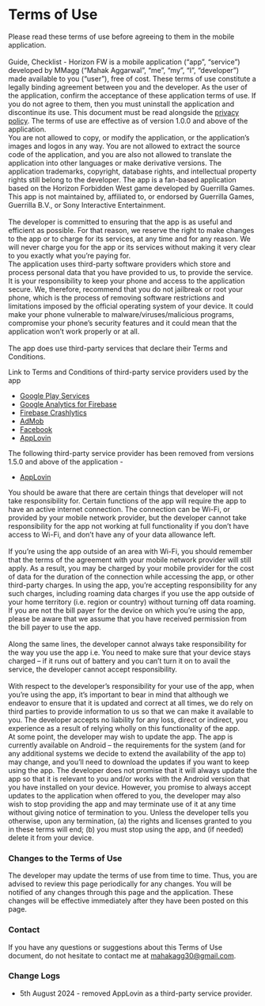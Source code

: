 # Terms of Use

Please read these terms of use before agreeing to them in the mobile application.  
\
Guide, Checklist - Horizon FW is a mobile application (“app”, “service”) developed by MMagg (“Mahak Aggarwal”, “me”, “my”, “I”, “developer”) made available to you (“user”), free of cost. These terms of use constitute a legally binding agreement between you and the developer. As the user of the application, confirm the acceptance of these application terms of use. If you do not agree to them, then you must uninstall the application and discontinue its use. This document must be read alongside the [privacy policy](https://github.com/MMagg-dev/Guide_checklist_Horizon_Forbidden_West/blob/main/legal/Privacy_Policy.md).
The terms of use are effective as of version 1.0.0 and above of the application.
\
You are not allowed to copy, or modify the application, or the application’s images and logos in any way. You are not allowed to extract the source code of the application, and you are also not allowed to translate the application into other languages or make derivative versions. The application trademarks, copyright, database rights, and intellectual property rights still belong to the developer. The app is a fan-based application based on the Horizon Forbidden West game developed by Guerrilla Games. This app is not maintained by, affiliated to, or endorsed by Guerrilla Games, Guerrilla B.V., or Sony Interactive Entertainment.  
\
The developer is committed to ensuring that the app is as useful and efficient as possible. For that reason, we reserve the right to make changes to the app or to charge for its services, at any time and for any reason. We will never charge you for the app or its services without making it very clear to you exactly what you’re paying for.
\
The application uses third-party software providers which store and process personal data that you have provided to us, to provide the service. It is your responsibility to keep your phone and access to the application secure. We, therefore, recommend that you do not jailbreak or root your phone, which is the process of removing software restrictions and limitations imposed by the official operating system of your device. It could make your phone vulnerable to malware/viruses/malicious programs, compromise your phone’s security features and it could mean that the application won’t work properly or at all.  
\
The app does use third-party services that declare their Terms and Conditions.

Link to Terms and Conditions of third-party service providers used by the app

* [Google Play Services](https://policies.google.com/terms)
* [Google Analytics for Firebase](https://firebase.google.com/terms/analytics)
* [Firebase Crashlytics](https://firebase.google.com/terms/crashlytics)
* [AdMob](https://developers.google.com/admob/terms)
* [Facebook](https://www.facebook.com/legal/terms/plain_text_terms)
* [AppLovin](https://www.applovin.com/terms/)

The following third-party service provider has been removed from versions 1.5.0 and above of the application - 
* [AppLovin](https://www.applovin.com/terms/)

You should be aware that there are certain things that developer will not take responsibility for. Certain functions of the app will require the app to have an active internet connection. The connection can be Wi-Fi, or provided by your mobile network provider, but the developer cannot take responsibility for the app not working at full functionality if you don’t have access to Wi-Fi, and don’t have any of your data allowance left.  
\
If you’re using the app outside of an area with Wi-Fi, you should remember that the terms of the agreement with your mobile network provider will still apply. As a result, you may be charged by your mobile provider for the cost of data for the duration of the connection while accessing the app, or other third-party charges. In using the app, you’re accepting responsibility for any such charges, including roaming data charges if you use the app outside of your home territory (i.e. region or country) without turning off data roaming. If you are not the bill payer for the device on which you’re using the app, please be aware that we assume that you have received permission from the bill payer to use the app.  
\
Along the same lines, the developer cannot always take responsibility for the way you use the app i.e. You need to make sure that your device stays charged – if it runs out of battery and you can’t turn it on to avail the service, the developer cannot accept responsibility.  
\
With respect to the developer’s responsibility for your use of the app, when you’re using the app, it’s important to bear in mind that although we endeavor to ensure that it is updated and correct at all times, we do rely on third parties to provide information to us so that we can make it available to you. The developer accepts no liability for any loss, direct or indirect, you experience as a result of relying wholly on this functionality of the app. 
\
At some point, the developer may wish to update the app. The app is currently available on Android – the requirements for the system (and for any additional systems we decide to extend the availability of the app to) may change, and you’ll need to download the updates if you want to keep using the app. The developer does not promise that it will always update the app so that it is relevant to you and/or works with the Android version that you have installed on your device. However, you promise to always accept updates to the application when offered to you, the developer may also wish to stop providing the app and may terminate use of it at any time without giving notice of termination to you. Unless the developer tells you otherwise, upon any termination, (a) the rights and licenses granted to you in these terms will end; (b) you must stop using the app, and (if needed) delete it from your device.  

### Changes to the Terms of Use
The developer may update the terms of use from time to time. Thus, you are advised to review this page periodically for any changes. You will be notified of any changes through this page and the application. These changes will be effective immediately after they have been posted on this page.  

### Contact
If you have any questions or suggestions about this Terms of Use document, do not hesitate to contact me at [mahakagg30@gmail.com](mailto:mahakagg30@gmail.com).

### Change Logs
* 5th August 2024 - removed AppLovin as a third-party service provider.
